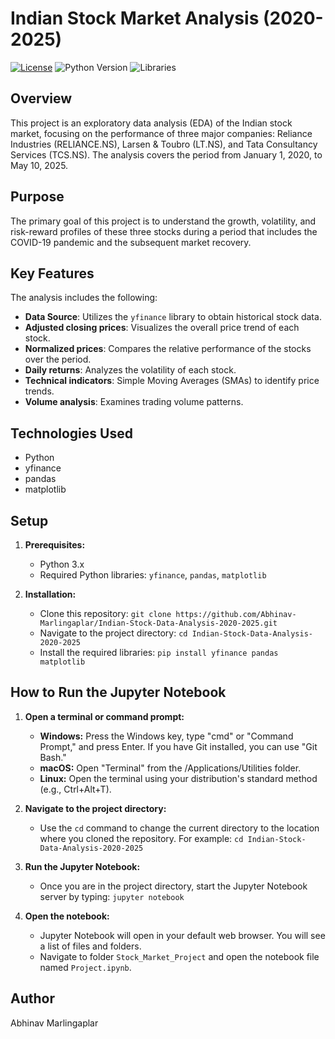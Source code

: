 # Indian Stock Market Analysis (2020-2025)

[![License](https://img.shields.io/badge/License-MIT-yellow.svg)](https://opensource.org/licenses/MIT)
![Python Version](https://img.shields.io/badge/Python-3.x-blue.svg)
![Libraries](https://img.shields.io/badge/Libraries-Pandas%2CNumPy%2CMatplotlib%2CSeaborn-brightgreen.svg)

## Overview

This project is an exploratory data analysis (EDA) of the Indian stock market, focusing on the performance of three major companies: Reliance Industries (RELIANCE.NS), Larsen & Toubro (LT.NS), and Tata Consultancy Services (TCS.NS). The analysis covers the period from January 1, 2020, to May 10, 2025.

## Purpose

The primary goal of this project is to understand the growth, volatility, and risk-reward profiles of these three stocks during a period that includes the COVID-19 pandemic and the subsequent market recovery.

## Key Features

The analysis includes the following:

* **Data Source**: Utilizes the `yfinance` library to obtain historical stock data.
* **Adjusted closing prices**: Visualizes the overall price trend of each stock.
* **Normalized prices**: Compares the relative performance of the stocks over the period.
* **Daily returns**: Analyzes the volatility of each stock.
* **Technical indicators**: Simple Moving Averages (SMAs) to identify price trends.
* **Volume analysis**: Examines trading volume patterns.
  
## Technologies Used

* Python
* yfinance
* pandas
* matplotlib

## Setup

1.  **Prerequisites:**
    * Python 3.x
    * Required Python libraries: `yfinance`, `pandas`, `matplotlib`

2.  **Installation:**
    * Clone this repository: `git clone https://github.com/Abhinav-Marlingaplar/Indian-Stock-Data-Analysis-2020-2025.git`
    * Navigate to the project directory: `cd Indian-Stock-Data-Analysis-2020-2025`
    * Install the required libraries:  `pip install yfinance pandas matplotlib`

## How to Run the Jupyter Notebook

1.  **Open a terminal or command prompt:**
    * **Windows:** Press the Windows key, type "cmd" or "Command Prompt," and press Enter. If you have Git installed, you can use "Git Bash."
    * **macOS:** Open "Terminal" from the /Applications/Utilities folder.
    * **Linux:** Open the terminal using your distribution's standard method (e.g., Ctrl+Alt+T).

2.  **Navigate to the project directory:**
    * Use the `cd` command to change the current directory to the location where you cloned the repository. For example: `cd Indian-Stock-Data-Analysis-2020-2025`

3.  **Run the Jupyter Notebook:**
    * Once you are in the project directory, start the Jupyter Notebook server by typing: `jupyter notebook`

4.  **Open the notebook:**
    * Jupyter Notebook will open in your default web browser. You will see a list of files and folders.
    * Navigate to folder `Stock_Market_Project` and open the notebook file named `Project.ipynb`.
## Author

Abhinav Marlingaplar
